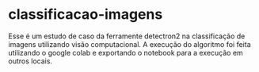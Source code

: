 # classificacao-imagens

Esse é um estudo de caso da ferramente detectron2 na classificação de imagens utilizando visão computacional.
A execução do algoritmo foi feita utilizando o google colab e exportando o notebook para a execução em outros locais.
